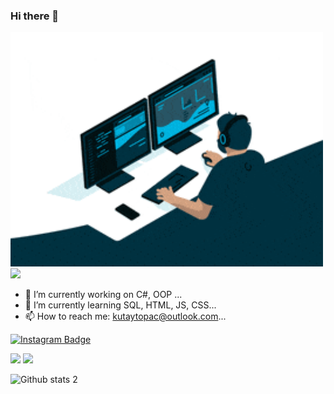 ### Hi there 👋

<img src="https://github.com/KutayTopac/KutayTopac/blob/main/200.gif" width="500">   <img src="https://github.com/KutayTopac/KutayTopac/blob/main/hakkimizda828721_26_10_2019.gif" width="500">


- 🔭 I’m currently working on C#, OOP ...
- 🌱 I’m currently learning  SQL, HTML, JS, CSS...
- 📫 How to reach me: kutaytopac@outlook.com...



[![Instagram Badge](https://img.shields.io/badge/-Instagram-C13584?style=flat-quare&labelColor=C13584&logo=instagram&logoColor=white&link=link)](https://z-p15.www.instagram.com/kutaytopac/) 



<img src="https://https://github.com/KutayTopac/KutayTopac/blob/main/images.jpg" width="500">  <img src="https://https://github.com/KutayTopac/KutayTopac/blob/main/200%20(1).gif" width="500">








![Github stats 2](https://github-readme-stats.vercel.app/api?username=KutayTopac&show_icons=true&theme=radical)





